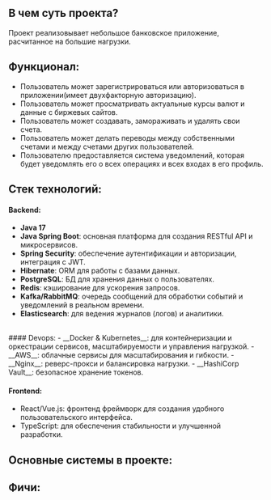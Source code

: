 ## В чем суть проекта?

Проект реализовывает небольшое банковское приложение, расчитанное на большие нагрузки.

## Функционал:
- Пользователь может зарегистрироваться или авторизоваться в приложении(имеет двухфакторную авторизацию).
- Пользователь может просматривать актуальные курсы валют и данные с биржевых сайтов.
- Пользователь может создавать, замораживать и удалять свои счета.
- Пользователь может делать переводы между собственными счетами и между счетами других пользователей.
- Пользователю предоставляется система уведомлений, которая будет уведомлять его о всех операциях и всех входах в его профиль.


## Стек технологий:

#### Backend:
- __Java 17__ 
- __Java Spring Boot__: основная платформа для создания RESTful API и микросервисов.
- __Spring Security__: обеспечение аутентификации и авторизации, интеграция с JWT.
- __Hibernate__: ORM для работы с базами данных.
- __PostgreSQL__: БД для хранения данных о пользователях.
- __Redis__: кэширование для ускорения запросов.
- __Kafka/RabbitMQ__: очередь сообщений для обработки событий и уведомлений в реальном времени.
- __Elasticsearch__: для ведения журналов (логов) и аналитики. 
<br>
#### Devops:
- __Docker & Kubernetes__: для контейнеризации и оркестрации сервисов, масштабируемости и управления нагрузкой.
- __AWS__: облачные сервисы для масштабирования и гибкости.
- __Nginx__: реверс-прокси и балансировка нагрузки.
- __HashiCorp Vault__: безопасное хранение токенов.

#### Frontend:
- React/Vue.js: фронтенд фреймворк для создания удобного пользовательского интерфейса.
- TypeScript: для обеспечения стабильности и улучшенной разработки.



## Основные системы в проекте:



## Фичи:



